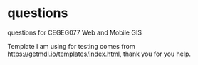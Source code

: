 # questions
questions for CEGEG077 Web and Mobile GIS

Template I am using for testing comes from https://getmdl.io/templates/index.html, thank you for you help.

